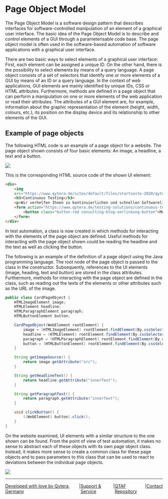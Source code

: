 # Page Object Model

The Page Object Model is a software design pattern that describes interfaces for software-controlled manipulation of an element of a graphical user interface. The basic idea of the Page Object Model is to describe and control elements of a GUI through a parameterisable code base. The page object model is often used in the software-based automation of software applications with a graphical user interface.

There are two basic ways to select elements of a graphical user interface: First, each element can be assigned a unique ID. On the other hand, there is the possibility to select elements by means of a query language. A page object consists of a set of selectors that identify one or more elements of a GUI by means of an ID or a query language. In the context of web applications, GUI elements are mainly identified by unique IDs, CSS or HTML attributes. Furthermore, methods are defined in a page object that can perform a manipulation on one or more elements of the web application or read their attributes. The attributes of a GUI element are, for example, information about the graphic representation of the element (height, width, colours, etc.), its position on the display device and its relationship to other elements of the GUI.

## Example of page objects

The following HTML code is an example of a page object for a website. The page object shown consists of four basic elements: An image, a headline, a text and a button.

<img src="https://qytera-gmbh.github.io/img/qtaf/page_objects/ui_page_object.jpg" />

This is the corresponding HTML source code of the shown UI element:

```html
<div>
	<img
	src="https://www.qytera.de/sites/default/files/startseite-2020/qytera-testmanagement-300-169.jpg" alt="" class="startseite-saeulen-logo" />
	<h3>Continuous Testing</h3>
	<p>Wir verhelfen Ihnen zu kontinuierlichen und schnellen Softwarelieferungen in hoher Qualität.</p>
	<form action="https://www.qytera.de/testing-solutions/continuous-testing" method="get">
		<button class="button-red consulting-blog-verlinkung-button">Mehr erfahren</button>
	</form>
</div>
```

In test automation, a class is now created in which methods for interacting with the elements of the page object are defined. Useful methods for interacting with the page object shown could be reading the headline and the text as well as clicking the button.

The following is an example of the definition of a page object using the Java programming language. The root node of the page object is passed to the class in the constructor. Subsequently, references to the UI elements (image, heading, text and button) are stored in the class attributes. Furthermore, methods for interacting with the page object are defined in the class, such as reading out the texts of the elements or other attributes such as the URL of the image.

```java
public class CardPageObject {
    HTMLImageElement image;
    HTMLElement headline;
    HTMLParagraphElement paragraph;
    HTMLButtonElement button;

    CardPageObject(WebElement rootElement) {
        image = (HTMLImageElement) rootElement.findElement(By.cssSelector("img.startseite-saeulen-logo"));
        headline = (HTMLElement) rootElement.findElement(By.cssSelector("h3"));
        paragraph = (HTMLParagraphElement) rootElement.findElement(By.cssSelector("p"));
        button = (HTMLButtonElement) rootElement.findElement(By.cssSelector("button.button-red"));
    }

    String getImageSource() {
        return image.getAttribute("src");
    }

    String getHeadlineText() {
        return headline.getAttribute("innerText");
    }

    String getParagraphText() {
        return paragraph.getAttribute("innerText");
    }

    void clickButton() {
        ((WebElement) button).click();
    }
}
```

On the website examined, UI elements with a similar structure to the one shown can be found.
From the point of view of test automation, it makes no sense to abstract each of these objects
with its own page object class. Instead, it makes more sense to create a common class for these
page objects and to pass parameters to this class that can be used to react to deviations between
the individual page objects.

<img src="https://qytera-gmbh.github.io/img/qtaf/page_objects/ui_page_objects.jpg" />

<hr>
<div style="display: flex; flex-direction: row; justify-content: space-between">
  <a href="https://www.qytera.de" target="_blank">Developed with love by Qytera, Germany</a>
  <span>|</span>
  <a href="https://www.qytera.de/testautomatisierung-workshop" target="_blank">Support & Service</a>
  <span>|</span>
  <a href="https://github.com/Qytera-Gmbh/QTAF" target="_blank">QTAF Repository</a><br>
  <span>|</span>
  <a href="https://www.qytera.de/kontakt" target="_blank">Contact</a><br>
</div>